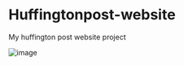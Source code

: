# Huffingtonpost-website
My huffington post website project

![image](https://user-images.githubusercontent.com/102604674/167644904-b5ee7dd9-358c-4723-a2cc-7e6856f87b69.png)
